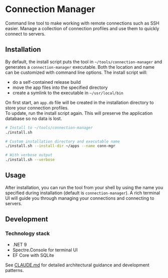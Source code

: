 # Connection Manager

Command line tool to make working with remote connections such as SSH easier. Manage a collection of connection profiles and use them to quickly connect to servers.

## Installation

By default, the install script puts the tool in `~/tools/connection-manager` and generates a `connection-manager` executable. Both the location and name can be customized with command line options. 
The install script will:
- do a self-contained release build
- move the app files into the specified directory
- create a symlink to the executable in `~/usr/local/bin`

On first start, an `app.db` file will be created in the installation directory to store your connection profiles.  
To update, run the install script again. This will preserve the application database so no data is lost.

```bash
# Install to ~/tools/connection-manager
./install.sh

# Custom installation directory and executable name
./install.sh --install-dir ~/apps --name conn-mgr

# With verbose output
./install.sh --verbose
```

## Usage

After installation, you can run the tool from your shell by using the name you specified during installation (default is `connection-manager`).
A rich terminal UI will guide you through managing your connections and connecting to servers.

## Development

### Technology stack
- .NET 9
- Spectre.Console for terminal UI
- EF Core with SQLite

See [CLAUDE.md](CLAUDE.md) for detailed architectural guidance and development patterns.

